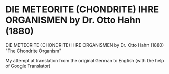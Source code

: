 # DIE METEORITE (CHONDRITE) IHRE ORGANISMEN by Dr. Otto Hahn (1880)
DIE METEORITE (CHONDRITE) IHRE ORGANISMEN by Dr. Otto Hahn (1880)
"The Chondrite Organism"

My attempt at translation from the original German to English (with the help of Google Translator)

